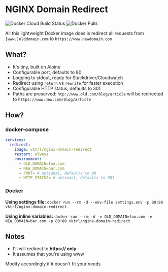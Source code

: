 # NGINX Domain Redirect #

![Docker Cloud Build Status](https://img.shields.io/docker/cloud/build/vktrl/nginx-domain-redirect) ![Docker Pulls](https://img.shields.io/docker/pulls/vktrl/nginx-domain-redirect)

All this lightweight Docker image does is redirect all requests from `[www.]olddomain.com` to `https://www.newdomain.com`

## What? ##
- It's tiny, built on Alpine
- Configurable port, defaults to 80
- Logging to stdout, ready for Stackdriver/Cloudwatch
- Redirect using `return` vs `rewrite` for faster execution
- Configurable HTTP status, defaults to 301
- Paths are preserved: `htp://www.old.com/blog/article` will be redirected to `https://www.new.com/blog/article`

## How? ##
### docker-compose ###

```yaml
services:
  redirect:
    image: vktrl/nginx-domain-redirect
    restart: always
    environment:
      - OLD_DOMAIN=foo.com
      - NEW_DOMAIN=bar.com
      - PORT= # optional, defaults to 80
      - HTTP_STATUS= # optional, defaults to 301
```

### Docker ###

**Using settings file:**
`docker run --rm -d --env-file settings.env -p 80:80 vktrl/nginx-domain-redirect`

**Using inline variables:**
`docker run --rm -d -e OLD_DOMAIN=foo.com -e NEW_DOMAIN=bar.com -p 80:80 vktrl/nginx-domain-redirect`

## Notes ##
- I'll will redirect to **https:// only**
- It assumes that you're using www

Modify accordingly if it doesn't fit your needs
